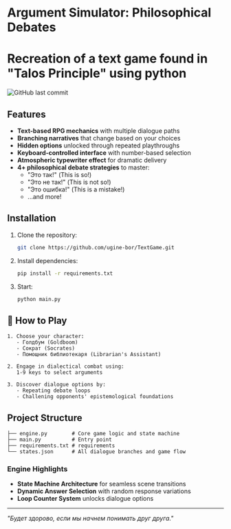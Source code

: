 # Argument Simulator: Philosophical Debates
# Recreation of a text game found in "Talos Principle" using python 

![GitHub last commit](https://img.shields.io/github/last-commit/ugine-bor/TextGame)

## Features

- **Text-based RPG mechanics** with multiple dialogue paths
- **Branching narratives** that change based on your choices
- **Hidden options** unlocked through repeated playthroughs
- **Keyboard-controlled interface** with number-based selection
- **Atmospheric typewriter effect** for dramatic delivery
- **4+ philosophical debate strategies** to master:
  - "Это так!" (This is so!)
  - "Это не так!" (This is not so!)
  - "Это ошибка!" (This is a mistake!)
  - ...and more!

## Installation

1. Clone the repository:
   ```bash
   git clone https://github.com/ugine-bor/TextGame.git
   ```
2. Install dependencies:
   ```bash
   pip install -r requirements.txt
   ```
3. Start:
   ```bash
   python main.py
   ```

## 🎯 How to Play

```text
1. Choose your character:
   - Голдбум (Goldboom)
   - Сократ (Socrates)
   - Помощник библиотекаря (Librarian's Assistant)

2. Engage in dialectical combat using:
   1-9 keys to select arguments

3. Discover dialogue options by:
   - Repeating debate loops
   - Challening opponents' epistemological foundations
```

## Project Structure

```text
├── engine.py        # Core game logic and state machine
├── main.py          # Entry point
├── requirements.txt # requirements
└── states.json      # All dialogue branches and game flow
```

### Engine Highlights
- **State Machine Architecture** for seamless scene transitions
- **Dynamic Answer Selection** with random response variations
- **Loop Counter System** unlocks dialogue options

---
*"Будет здорово, если мы начнем понимать друг друга."*
```
